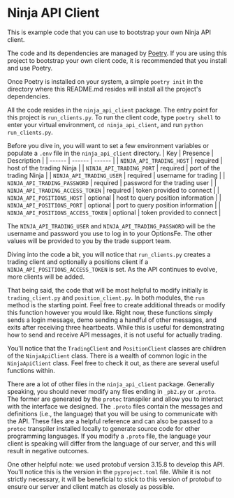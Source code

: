 # Ninja API Client
This is example code that you can use to bootstrap your own Ninja API client.

The code and its dependencies are managed by [Poetry](https://python-poetry.org/). If you are using this project to bootstrap your own client code, it is recommended that you install and use Poetry.

Once Poetry is installed on your system, a simple `poetry init` in the directory where this README.md resides will install all the project's dependencies.

All the code resides in the `ninja_api_client` package. The entry point for this project is `run_clients.py`. To run the client code, type `poetry shell` to enter your virtual environment, `cd ninja_api_client`, and run `python run_clients.py`.  

Before you dive in, you will want to set a few environment variables or populate a `.env` file in the `ninja_api_client` directory. 
| Key                                | Presence | Description |
| ------                             | ------   | ------      |
| `NINJA_API_TRADING_HOST`           | required | host of the trading Ninja    |
| `NINJA_API_TRADING_PORT`           | required | port of the trading Ninja    |
| `NINJA_API_TRADING_USER`           | required | username for trading |
| `NINJA_API_TRADING_PASSWORD`       | required | password for the trading user |
| `NINJA_API_TRADING_ACCESS_TOKEN`   | required | token provided to connect |
| `NINJA_API_POSITIONS_HOST`         | optional | host to query position information |
| `NINJA_API_POSITIONS_PORT`         | optional | port to query position information |
| `NINJA_API_POSITIONS_ACCESS_TOKEN` | optional | token provided to connect       |

The `NINJA_API_TRADING_USER` and `NINJA_API_TRADING_PASSWORD` will be the username and password you use to log in to your OptionsFe. The other values will be provided to you by the trade support team.

Diving into the code a bit, you will notice that `run_clients.py` creates a trading client and optionally a positions client if a `NINJA_API_POSITIONS_ACCESS_TOKEN` is set. As the API continues to evolve, more clients will be added.

That being said, the code that will be most helpful to modify initially is `trading_client.py` and `position_client.py`. In both modules, the `run` method is the starting point. Feel free to create additional threads or modify this function however you would like. Right now, these functions simply sends a login message, demo sending a handful of other messages, and exits after receiving three heartbeats. While this is useful for demonstrating how to send and receive API messages, it is not useful for actually trading.

You'll notice that the `TradingClient` and `PositionClient` classes are children of the `NinjaApiClient` class. There is a wealth of common logic in the `NinjaApiClient` class. Feel free to check it out, as there are several useful functions within.

There are a lot of other files in the `ninja_api_client` package. Generally speaking, you should never modify any files ending in `_pb2.py` or `.proto`. The former are generated by the `protoc` transpiler and allow you to interact with the interface we designed. The `.proto` files contain the messages and definitions (i.e., the language) that you will be using to communicate with the API. These files are a helpful reference and can also be passed to a `protoc` transpiler installed locally to generate source code for other programming languages. If you modify a `.proto` file, the language your client is speaking will differ from the language of our server, and this will result in negative outcomes.

One other helpful note: we used protobuf version 3.15.8 to develop this API. You'll notice this is the version in the `pyproject.toml` file. While it is not strictly necessary, it will be beneficial to stick to this version of protobuf to ensure our server and client match as closely as possible.
